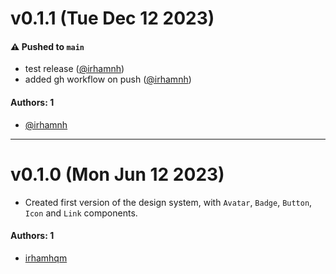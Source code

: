 # v0.1.1 (Tue Dec 12 2023)

#### ⚠️ Pushed to `main`

- test release ([@irhamnh](https://github.com/irhamnh))
- added gh workflow on push ([@irhamnh](https://github.com/irhamnh))

#### Authors: 1

- [@irhamnh](https://github.com/irhamnh)

---

# v0.1.0 (Mon Jun 12 2023)

- Created first version of the design system, with `Avatar`, `Badge`, `Button`, `Icon` and `Link` components.

#### Authors: 1

- [irhamhqm](https://github.com/irhamhqm)
